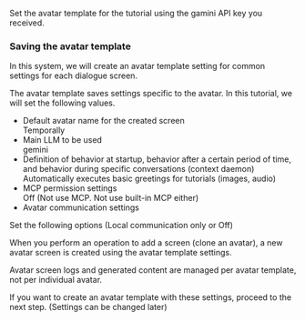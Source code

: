 Set the avatar template for the tutorial using the gamini API key you received.

### Saving the avatar template

In this system, we will create an avatar template setting for common settings for each dialogue screen.

The avatar template saves settings specific to the avatar. In this tutorial, we will set the following values.

- Default avatar name for the created screen  
  Temporally
- Main LLM to be used  
  gemini
- Definition of behavior at startup, behavior after a certain period of time, and behavior during specific conversations (context daemon)  
  Automatically executes basic greetings for tutorials (images, audio)
- MCP permission settings  
  Off (Not use MCP. Not use built-in MCP either)
- Avatar communication settings  

Set the following options (Local communication only or Off)

When you perform an operation to add a screen (clone an avatar), a new avatar screen is created using the avatar template settings.

Avatar screen logs and generated content are managed per avatar template, not per individual avatar.


If you want to create an avatar template with these settings, proceed to the next step.
(Settings can be changed later)
